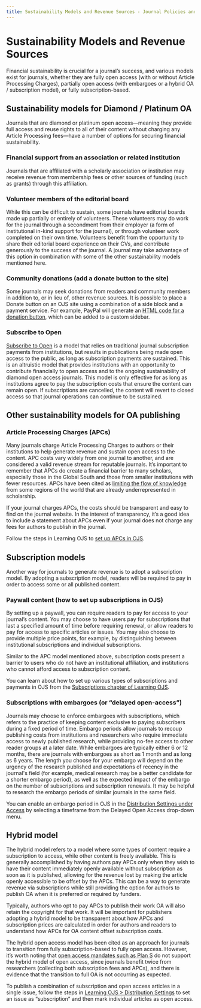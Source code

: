 ```yaml
---
title: Sustainability Models and Revenue Sources - Journal Policies and Workflows
---
```


# Sustainability Models and Revenue Sources

Financial sustainability is crucial for a journal’s success, and various models exist for journals, whether they are fully open access (with or without Article Processing Charges), partially open access (with embargoes or a hybrid OA / subscription model), or fully subscription-based.

## Sustainability models for Diamond / Platinum OA

Journals that are diamond or platinum open access—meaning they provide full access and reuse rights to all of their content without charging any Article Processing fees—have a number of options for securing financial sustainability.

### Financial support from an association or related institution

Journals that are affiliated with a scholarly association or institution may receive revenue from membership fees or other sources of funding (such as grants) through this affiliation.

### Volunteer members of the editorial board

While this can be difficult to sustain, some journals have editorial boards made up partially or entirely of volunteers. These volunteers may do work for the journal through a secondment from their employer (a form of institutional in-kind support for the journal), or through volunteer work completed on their own time. Volunteers benefit from the opportunity to share their editorial board experience on their CVs, and contribute generously to the success of the journal. A journal may take advantage of this option in combination with some of the other sustainability models mentioned here.

### Community donations (add a donate button to the site)

Some journals may seek donations from readers and community members in addition to, or in lieu of, other revenue sources. It is possible to place a Donate button on an OJS site using a combination of a side block and a payment service. For example, PayPal will generate an [HTML code for a donation button](https://www.paypal.com/donate/buttons), which can be added to a custom sidebar.

### Subscribe to Open

[Subscribe to Open](https://subscribetoopencommunity.org/) is a model that relies on traditional journal subscription payments from institutions, but results in publications being made open access to the public, as long as subscription payments are sustained. This is an altruistic model that provides institutions with an opportunity to contribute financially to open access and to the ongoing sustainability of diamond open access journals. This model is only effective for as long as institutions agree to pay the subscription costs that ensure the content can remain open. If subscriptions are cancelled, the content will revert to closed access so that journal operations can continue to be sustained.

## Other sustainability models for OA publishing 

### Article Processing Charges (APCs)

Many journals charge Article Processing Charges to authors or their institutions to help generate revenue and sustain open access to the content. APC costs vary widely from one journal to another, and are considered a valid revenue stream for reputable journals. It’s important to remember that APCs do create a financial barrier to many scholars, especially those in the Global South and those from smaller institutions with fewer resources. APCs have been cited as [limiting the flow of knowledge](https://osf.io/preprints/metaarxiv/s7cx4) from some regions of the world that are already underrepresented in scholarship.

If your journal charges APCs, the costs should be transparent and easy to find on the journal website. In the interest of transparency, it’s a good idea to include a statement about APCs even if your journal does not charge any fees for authors to publish in the journal. 

Follow the steps in Learning OJS to [set up APCs in OJS](https://docs.pkp.sfu.ca/learning-ojs/en/subscriptions.html#author-fees).

## Subscription models

Another way for journals to generate revenue is to adopt a subscription model. By adopting a subscription model, readers will be required to pay in order to access some or all published content. 

### Paywall content (how to set up subscriptions in OJS)

By setting up a paywall, you can require readers to pay for access to your journal’s content. You may choose to have users pay for subscriptions that last a specified amount of time before requiring renewal, or allow readers to pay for access to specific articles or issues. You may also choose to provide multiple price points, for example, by distinguishing between institutional subscriptions and individual subscriptions. 

Similar to the APC model mentioned above, subscription costs present a barrier to users who do not have an institutional affiliation, and institutions who cannot afford access to subscription content. 

You can learn about how to set up various types of subscriptions and payments in OJS from the [Subscriptions chapter of Learning OJS](https://docs.pkp.sfu.ca/learning-ojs/en/subscriptions.html).

### Subscriptions with embargoes (or “delayed open-access”)

Journals may choose to enforce embargoes with subscriptions, which refers to the practice of keeping content exclusive to paying subscribers during a fixed period of time. Embargo periods allow journals to recoup publishing costs from institutions and researchers who require immediate access to newly published research, while providing no-fee access to other reader groups at a later date. While embargoes are typically either 6 or 12 months, there are journals with embargoes as short as 1 month and as long as 6 years. The length you choose for your embargo will depend on the urgency of the research published and expectations of recency in the journal's field (for example, medical research may be a better candidate for a shorter embargo period), as well as the expected impact of the embargo on the number of subscriptions and subscription renewals. It may be helpful to research the embargo periods of similar journals in the same field.

You can enable an embargo period in OJS in the [Distribution Settings under Access](https://docs.pkp.sfu.ca/learning-ojs/en/settings-distribution#access) by selecting a timeframe from the Delayed Open Access drop-down menu. 

## Hybrid model

The hybrid model refers to a model where some types of content require a subscription to access, while other content is freely available. This is generally accomplished by having authors pay APCs only when they wish to have their content immediately openly available without subscription as soon as it is published, allowing for the revenue lost by making the article openly accessible to be offset by the APCs. This can be a way to generate revenue via subscriptions while still providing the option for authors to publish OA when it is preferred or required by funders. 

Typically, authors who opt to pay APCs to publish their work OA will also retain the copyright for that work. It will be important for publishers adopting a hybrid model to be transparent about how APCs and subscription prices are calculated in order for authors and readers to understand how APCs for OA content offset subscription costs.

The hybrid open access model has been cited as an approach for journals to transition from fully subscription-based to fully open access. However, it’s worth noting that [open access mandates such as Plan S](https://www.coalition-s.org/why-hybrid-journals-do-not-lead-to-full-and-immediate-open-access/) do not support the hybrid model of open access, since journals benefit twice from researchers (collecting both subscription fees and APCs), and there is evidence that the transition to full OA is not occurring as expected.

To publish a combination of subscription and open access articles in a single issue, follow the steps in [Learning OJS > Distribution Settings](https://docs.pkp.sfu.ca/learning-ojs/en/settings-distribution#access) to set an issue as “subscription” and then mark individual articles as open access.
